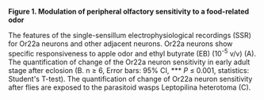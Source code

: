 **Figure 1. Modulation of peripheral olfactory sensitivity to a food-related odor**

The features of the single-sensillum electrophysiological recordings (SSR) for Or22a neurons and other adjacent neurons. Or22a neurons show specific responsiveness to apple odor and ethyl butyrate (EB) (10<sup>-5</sup> v/v) (A). The quantification of change of the Or22a neuron sensitivity in early adult stage after eclosion (B. n ≥ 6, Error bars: 95% CI, *** _P_ ≤ 0.001, statistics: Student's T-test). The quantification of change of Or22a neuron sensitivity after flies are exposed to the parasitoid wasps Leptopilina heterotoma (C).
